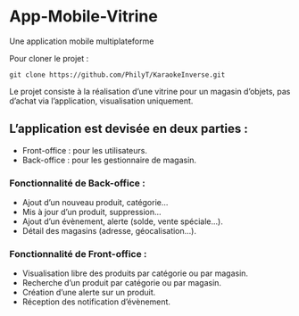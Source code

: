 # App-Mobile-Vitrine
Une application mobile multiplateforme 

Pour cloner le projet : 
```
git clone https://github.com/PhilyT/KaraokeInverse.git  
```  


Le projet consiste à la réalisation d’une vitrine pour un magasin d’objets, pas d’achat via l’application, visualisation uniquement. 
## L’application est devisée en deux parties :
*	Front-office : pour les utilisateurs.
*	Back-office : pour les gestionnaire de magasin.
### Fonctionnalité de Back-office : 

*	Ajout d’un nouveau produit, catégorie…
*	Mis à jour d’un produit, suppression…
*	Ajout d’un évènement, alerte (solde, vente spéciale…).
*	Détail des magasins (adresse, géocalisation…).
### Fonctionnalité de Front-office :

*	Visualisation libre des produits par catégorie ou par magasin.
*	Recherche d’un produit par catégorie ou par magasin.
*	Création d’une alerte sur un produit.
*	Réception des notification d’évènement. 
